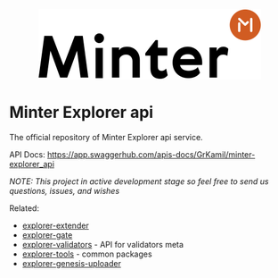 <p align="center" background="black"><img src="minter-logo.svg" width="400"></p>

# Minter Explorer api

The official repository of Minter Explorer api service.

API Docs:
https://app.swaggerhub.com/apis-docs/GrKamil/minter-explorer_api

_NOTE: This project in active development stage so feel free to send us questions, issues, and wishes_

Related:
- [explorer-extender](https://github.com/MinterTeam/minter-explorer-extender)
- [explorer-gate](https://github.com/MinterTeam/explorer-gate)
- [explorer-validators](https://github.com/MinterTeam/minter-explorer-validators) - API for validators meta
- [explorer-tools](https://github.com/MinterTeam/minter-explorer-tools) - common packages
- [explorer-genesis-uploader](https://github.com/MinterTeam/explorer-genesis-uploader)
